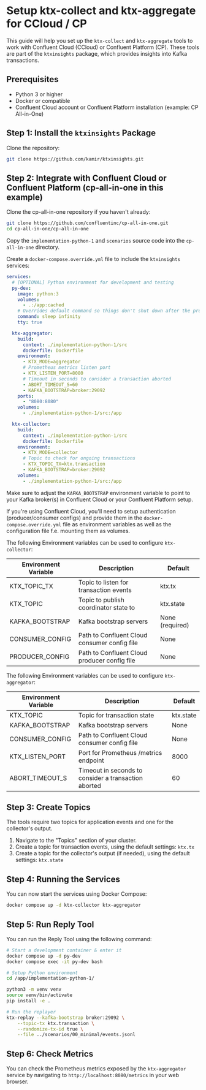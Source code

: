 # Setup ktx-collect and ktx-aggregate for CCloud / CP

This guide will help you set up the `ktx-collect` and `ktx-aggregate` tools to work with Confluent Cloud (CCloud) or Confluent Platform (CP). These tools are part of the `ktxinsights` package, which provides insights into Kafka transactions.

## Prerequisites
- Python 3 or higher
- Docker or compatible
- Confluent Cloud account or Confluent Platform installation (example: CP All-in-One)

## Step 1: Install the `ktxinsights` Package

Clone the repository:

```bash
git clone https://github.com/kamir/ktxinsights.git
```

## Step 2: Integrate with Confluent Cloud or Confluent Platform (cp-all-in-one in this example)

Clone the cp-all-in-one repository if you haven't already:

```bash
git clone https://github.com/confluentinc/cp-all-in-one.git
cd cp-all-in-one/cp-all-in-one
```

Copy the `implementation-python-1` and `scenarios` source code into the `cp-all-in-one` directory.

Create a `docker-compose.override.yml` file to include the `ktxinsights` services:

```yaml
services:
  # [OPTIONAL] Python environment for development and testing
  py-dev:
    image: python:3
    volumes:
      - .:/app:cached
    # Overrides default command so things don't shut down after the process ends.
    command: sleep infinity
    tty: true

  ktx-aggregator:
    build:
      context: ./implementation-python-1/src
      dockerfile: Dockerfile
    environment:
      - KTX_MODE=aggregator
      # Prometheus metrics listen port
      - KTX_LISTEN_PORT=8080
      # Timeout in seconds to consider a transaction aborted
      - ABORT_TIMEOUT_S=60
      - KAFKA_BOOTSTRAP=broker:29092
    ports:
      - "8080:8080"
    volumes:
      - ./implementation-python-1/src:/app

  ktx-collector:
    build:
      context: ./implementation-python-1/src
      dockerfile: Dockerfile
    environment:
      - KTX_MODE=collector
      # Topic to check for ongoing transactions
      - KTX_TOPIC_TX=ktx.transaction
      - KAFKA_BOOTSTRAP=broker:29092
    volumes:
      - ./implementation-python-1/src:/app
```
Make sure to adjust the `KAFKA_BOOTSTRAP` environment variable to point to your Kafka broker(s) in Confluent Cloud or your Confluent Platform setup.

If you're using Confluent Cloud, you'll need to setup authentication (producer/consumer configs) and provide them in the `docker-compose.override.yml` file as environment variables as well as the configuration file f.e. mounting them as volumes.

The following Environment variables can be used to configure `ktx-collector`:

| Environment Variable | Description | Default |
|----------------------|-------------|---------|
| KTX_TOPIC_TX         | Topic to listen for transaction events | ktx.tx |
| KTX_TOPIC            | Topic to publish coordinator state to | ktx.state |
| KAFKA_BOOTSTRAP      | Kafka bootstrap servers | None (required) |
| CONSUMER_CONFIG      | Path to Confluent Cloud consumer config file | None |
| PRODUCER_CONFIG      | Path to Confluent Cloud producer config file | None |


The following Environment variables can be used to configure `ktx-aggregator`:

| Environment Variable   | Description                                         | Default      |
|-----------------------|-----------------------------------------------------|--------------|
| KTX_TOPIC             | Topic for transaction state                         | ktx.state    |
| KAFKA_BOOTSTRAP       | Kafka bootstrap servers                            | None |
| CONSUMER_CONFIG       | Path to Confluent Cloud consumer config file        | None         |
| KTX_LISTEN_PORT       | Port for Prometheus /metrics endpoint               | 8000         |
| ABORT_TIMEOUT_S       | Timeout in seconds to consider a transaction aborted| 60           |


## Step 3: Create Topics
The tools require two topics for application events and one for the collector's output.
1.  Navigate to the "Topics" section of your cluster.
2.  Create a topic for transaction events, using the default settings:
    `ktx.tx`
3.  Create a topic for the collector's output (if needed), using the default settings:
    `ktx.state`

## Step 4: Running the Services
You can now start the services using Docker Compose:

```bash
docker compose up -d ktx-collector ktx-aggregator
```

## Step 5: Run Reply Tool

You can run the Reply Tool using the following command:

```bash
# Start a development container & enter it
docker compose up -d py-dev
docker compose exec -it py-dev bash

# Setup Python environment
cd /app/implementation-python-1/

python3 -m venv venv
source venv/bin/activate
pip install -e .

# Run the replayer
ktx-replay --kafka-bootstrap broker:29092 \
	--topic-tx ktx.transaction \
    --randomize-tx-id true \
	--file ../scenarios/00_minimal/events.jsonl
```

## Step 6: Check Metrics

You can check the Prometheus metrics exposed by the `ktx-aggregator` service by navigating to `http://localhost:8080/metrics` in your web browser.
